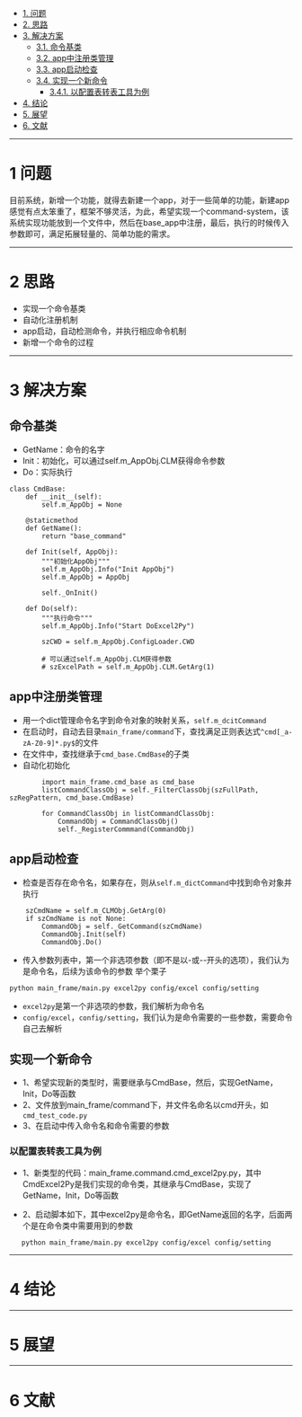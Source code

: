 <!-- TOC -->

- [1. 问题](#1-%E9%97%AE%E9%A2%98)
- [2. 思路](#2-%E6%80%9D%E8%B7%AF)
- [3. 解决方案](#3-%E8%A7%A3%E5%86%B3%E6%96%B9%E6%A1%88)
    - [3.1. 命令基类](#31-%E5%91%BD%E4%BB%A4%E5%9F%BA%E7%B1%BB)
    - [3.2. app中注册类管理](#32-app%E4%B8%AD%E6%B3%A8%E5%86%8C%E7%B1%BB%E7%AE%A1%E7%90%86)
    - [3.3. app启动检查](#33-app%E5%90%AF%E5%8A%A8%E6%A3%80%E6%9F%A5)
    - [3.4. 实现一个新命令](#34-%E5%AE%9E%E7%8E%B0%E4%B8%80%E4%B8%AA%E6%96%B0%E5%91%BD%E4%BB%A4)
        - [3.4.1. 以配置表转表工具为例](#341-%E4%BB%A5%E9%85%8D%E7%BD%AE%E8%A1%A8%E8%BD%AC%E8%A1%A8%E5%B7%A5%E5%85%B7%E4%B8%BA%E4%BE%8B)
- [4. 结论](#4-%E7%BB%93%E8%AE%BA)
- [5. 展望](#5-%E5%B1%95%E6%9C%9B)
- [6. 文献](#6-%E6%96%87%E7%8C%AE)

<!-- /TOC -->



------------------------------------------------------------------------------
# 1 问题
目前系统，新增一个功能，就得去新建一个app，对于一些简单的功能，新建app感觉有点太笨重了，框架不够灵活，为此，希望实现一个command-system，该系统实现功能放到一个文件中，然后在base_app中注册，最后，执行的时候传入参数即可，满足拓展轻量的、简单功能的需求。




------------------------------------------------------------------------------
# 2 思路
* 实现一个命令基类
* 自动化注册机制
* app启动，自动检测命令，并执行相应命令机制
* 新增一个命令的过程



------------------------------------------------------------------------------
# 3 解决方案

## 命令基类
* GetName：命令的名字
* Init：初始化，可以通过self.m_AppObj.CLM获得命令参数
* Do：实际执行
~~~
class CmdBase:
    def __init__(self):
        self.m_AppObj = None

    @staticmethod
    def GetName():
        return "base_command"

    def Init(self, AppObj):
        """初始化AppObj"""
        self.m_AppObj.Info("Init AppObj")
        self.m_AppObj = AppObj

        self._OnInit()

    def Do(self):
        """执行命令"""
        self.m_AppObj.Info("Start DoExcel2Py")

        szCWD = self.m_AppObj.ConfigLoader.CWD

        # 可以通过self.m_AppObj.CLM获得参数
        # szExcelPath = self.m_AppObj.CLM.GetArg(1)
~~~


## app中注册类管理

* 用一个dict管理命令名字到命令对象的映射关系，`self.m_dcitCommand`
* 在启动时，自动去目录`main_frame/command`下，查找满足正则表达式`^cmd[_a-zA-Z0-9]*.py$`的文件
* 在文件中，查找继承于`cmd_base.CmdBase`的子类
* 自动化初始化
~~~
        import main_frame.cmd_base as cmd_base
        listCommandClassObj = self._FilterClassObj(szFullPath, szRegPattern, cmd_base.CmdBase)

        for CommandClassObj in listCommandClassObj:
            CommandObj = CommandClassObj()
            self._RegisterCommmand(CommandObj)
~~~

## app启动检查
* 检查是否存在命令名，如果存在，则从`self.m_dictCommand`中找到命令对象并执行
~~~
    szCmdName = self.m_CLMObj.GetArg(0)
    if szCmdName is not None:
        CommandObj = self._GetCommand(szCmdName)
        CommandObj.Init(self)
        CommandObj.Do()

~~~

* 传入参数列表中，第一个非选项参数（即不是以-或--开头的选项），我们认为是命令名，后续为该命令的参数
  举个栗子
~~~
python main_frame/main.py excel2py config/excel config/setting
~~~
  * `excel2py`是第一个非选项的参数，我们解析为命令名
  * `config/excel`，`config/setting`，我们认为是命令需要的一些参数，需要命令自己去解析

## 实现一个新命令

* 1、希望实现新的类型时，需要继承与CmdBase，然后，实现GetName，Init，Do等函数
* 2、文件放到main_frame/command下，并文件名命名以cmd开头，如`cmd_test_code.py`
* 3、在启动中传入命令名和命令需要的参数

### 以配置表转表工具为例
 
* 1、新类型的代码：main_frame.command.cmd_excel2py.py，其中CmdExcel2Py是我们实现的命令类，其继承与CmdBase，实现了GetName，Init，Do等函数

* 2、启动脚本如下，其中excel2py是命令名，即GetName返回的名字，后面两个是在命令类中需要用到的参数
~~~
   python main_frame/main.py excel2py config/excel config/setting
~~~

------------------------------------------------------------------------------
# 4 结论

------------------------------------------------------------------------------
# 5 展望




------------------------------------------------------------------------------
# 6 文献


